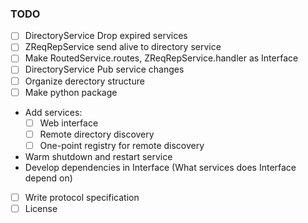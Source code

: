 ### TODO

* [ ] DirectoryService Drop expired services
* [ ] ZReqRepService send alive to directory service
* [ ] Make RoutedService.routes, ZReqRepService.handler as Interface
* [ ] DirectoryService Pub service changes
* [ ] Organize derectory structure
* [ ] Make python package
* Add services:
    * [ ] Web interface
    * [ ] Remote directory discovery
    * [ ] One-point registry for remote discovery
* Warm shutdown and restart service
* Develop dependencies in Interface (What services does Interface depend on)
* [ ] Write protocol specification
* [ ] License
